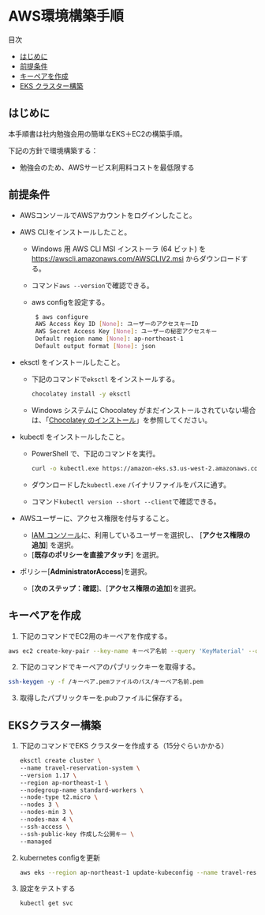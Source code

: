 # AWS環境構築手順

目次

- [はじめに](#はじめに)
- [前提条件](#前提条件)
- [キーペアを作成](#キーペアを作成)
- [EKS クラスター構築](#EKSクラスター構築)



## はじめに

本手順書は社内勉強会用の簡単なEKS＋EC2の構築手順。  

下記の方針で環境構築する：

- 勉強会のため、AWSサービス利用料コストを最低限する



## 前提条件

- AWSコンソールでAWSアカウントをログインしたこと。

- AWS CLIをインストールしたこと。

  - Windows 用 AWS CLI MSI インストーラ (64 ビット) を https://awscli.amazonaws.com/AWSCLIV2.msi からダウンロードする。

  - コマンド`aws --version`で確認できる。

  - aws configを設定する。

       ```sh
        $ aws configure
        AWS Access Key ID [None]: ユーザーのアクセスキーID
        AWS Secret Access Key [None]: ユーザーの秘密アクセスキー
        Default region name [None]: ap-northeast-1
        Default output format [None]: json
       ```

- eksctl をインストールしたこと。

  - 下記のコマンドで`eksctl` をインストールする。

    ```sh
    chocolatey install -y eksctl 
    ```

  - Windows システムに Chocolatey がまだインストールされていない場合は、「[Chocolatey のインストール](https://chocolatey.org/install)」を参照してください。

- kubectl をインストールしたこと。

  - PowerShell で、下記のコマンドを実行。

    ```sh
    curl -o kubectl.exe https://amazon-eks.s3.us-west-2.amazonaws.com/1.17.7/2020-07-08/bin/windows/amd64/kubectl.exe
    ```

  - ダウンロードした`kubectl.exe` バイナリファイルをパスに通す。

  - コマンド`kubectl version --short --client`で確認できる。

- AWSユーザーに、アクセス権限を付与すること。

  - [IAM コンソール](https://console.aws.amazon.com/iam/home?region=ap-northeast-1#/home)に、利用しているユーザーを選択し、 [**アクセス権限の追加**] を選択。
  - [**既存のポリシーを直接アタッチ**] を選択。
- ポリシー[**AdministratorAccess**]を選択。
  - [**次のステップ：確認**]、[**アクセス権限の追加**]を選択。
  



## キーペアを作成

1. 下記のコマンドでEC2用のキーペアを作成する。

```sh
aws ec2 create-key-pair --key-name キーペア名前 --query 'KeyMaterial' --output text > キーペア名前.pem
```

2. 下記のコマンドでキーペアのパブリックキーを取得する。

```sh
ssh-keygen -y -f /キーペア.pemファイルのパス/キーペア名前.pem
```

3. 取得したパブリックキーを.pubファイルに保存する。



## EKSクラスター構築

1. 下記のコマンドでEKS クラスターを作成する（15分ぐらいかかる）

   ```sh
   eksctl create cluster \
   --name travel-reservation-system \
   --version 1.17 \
   --region ap-northeast-1 \
   --nodegroup-name standard-workers \
   --node-type t2.micro \
   --nodes 3 \
   --nodes-min 3 \
   --nodes-max 4 \
   --ssh-access \
   --ssh-public-key 作成した公開キー \
   --managed
   ```


2. kubernetes configを更新

   ```sh
   aws eks --region ap-northeast-1 update-kubeconfig --name travel-reservation-system
   ```

3. 設定をテストする

   ```sh
   kubectl get svc
   ```

